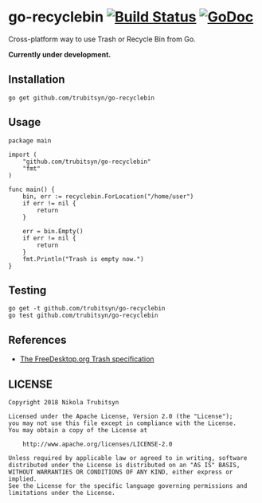 # go-recyclebin [![Build Status](https://travis-ci.org/trubitsyn/go-recyclebin.svg?branch=master)](https://travis-ci.org/trubitsyn/go-recyclebin) [![GoDoc](https://godoc.org/github.com/trubitsyn/go-recyclebin?status.svg)](https://godoc.org/github.com/trubitsyn/go-recyclebin)
Cross-platform way to use Trash or Recycle Bin from Go.

**Currently under development.**

## Installation
`go get github.com/trubitsyn/go-recyclebin`

## Usage
```
package main

import (
	"github.com/trubitsyn/go-recyclebin"
	"fmt"
)

func main() {
    bin, err := recyclebin.ForLocation("/home/user")
    if err != nil {
        return
    }
    
    err = bin.Empty()
    if err != nil {
    	return
    }
    fmt.Println("Trash is empty now.")
}
```

## Testing
```
go get -t github.com/trubitsyn/go-recyclebin
go test github.com/trubitsyn/go-recyclebin
```

## References
* [The FreeDesktop.org Trash specification](https://standards.freedesktop.org/trash-spec/trashspec-1.0.html)

## LICENSE
```
Copyright 2018 Nikola Trubitsyn

Licensed under the Apache License, Version 2.0 (the "License");
you may not use this file except in compliance with the License.
You may obtain a copy of the License at

    http://www.apache.org/licenses/LICENSE-2.0

Unless required by applicable law or agreed to in writing, software
distributed under the License is distributed on an "AS IS" BASIS,
WITHOUT WARRANTIES OR CONDITIONS OF ANY KIND, either express or implied.
See the License for the specific language governing permissions and
limitations under the License.
```
